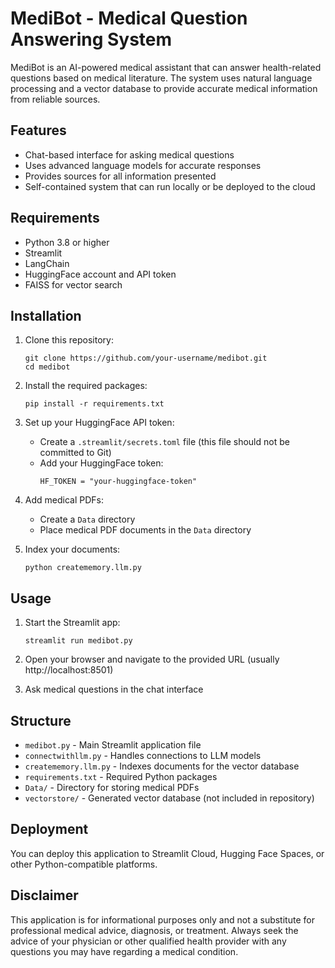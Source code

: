 # MediBot - Medical Question Answering System

MediBot is an AI-powered medical assistant that can answer health-related questions based on medical literature. The system uses natural language processing and a vector database to provide accurate medical information from reliable sources.

## Features

- Chat-based interface for asking medical questions
- Uses advanced language models for accurate responses
- Provides sources for all information presented
- Self-contained system that can run locally or be deployed to the cloud

## Requirements

- Python 3.8 or higher
- Streamlit
- LangChain
- HuggingFace account and API token
- FAISS for vector search

## Installation

1. Clone this repository:
   ```
   git clone https://github.com/your-username/medibot.git
   cd medibot
   ```

2. Install the required packages:
   ```
   pip install -r requirements.txt
   ```

3. Set up your HuggingFace API token:
   - Create a `.streamlit/secrets.toml` file (this file should not be committed to Git)
   - Add your HuggingFace token:
     ```
     HF_TOKEN = "your-huggingface-token"
     ```

4. Add medical PDFs:
   - Create a `Data` directory
   - Place medical PDF documents in the `Data` directory

5. Index your documents:
   ```
   python creatememory.llm.py
   ```

## Usage

1. Start the Streamlit app:
   ```
   streamlit run medibot.py
   ```

2. Open your browser and navigate to the provided URL (usually http://localhost:8501)

3. Ask medical questions in the chat interface

## Structure

- `medibot.py` - Main Streamlit application file
- `connectwithllm.py` - Handles connections to LLM models
- `creatememory.llm.py` - Indexes documents for the vector database
- `requirements.txt` - Required Python packages
- `Data/` - Directory for storing medical PDFs
- `vectorstore/` - Generated vector database (not included in repository)

## Deployment

You can deploy this application to Streamlit Cloud, Hugging Face Spaces, or other Python-compatible platforms.

## Disclaimer

This application is for informational purposes only and not a substitute for professional medical advice, diagnosis, or treatment. Always seek the advice of your physician or other qualified health provider with any questions you may have regarding a medical condition.